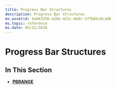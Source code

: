 ```yaml
---
title: Progress Bar Structures
description: Progress Bar Structures
ms.assetid: 4ab63356-a20e-421c-8e0c-2ffb85c8cad6
ms.topic: reference
ms.date: 05/31/2018
---
```


# Progress Bar Structures

## In This Section

-   [**PBRANGE**](/windows/desktop/api/Commctrl/ns-commctrl-pbrange)

 

 




